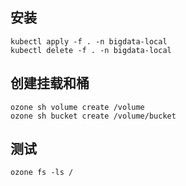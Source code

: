 ## 安装
```shell
kubectl apply -f . -n bigdata-local
kubectl delete -f . -n bigdata-local

```

## 创建挂载和桶
```shell
ozone sh volume create /volume
ozone sh bucket create /volume/bucket
```

## 测试
```shell
ozone fs -ls /

```